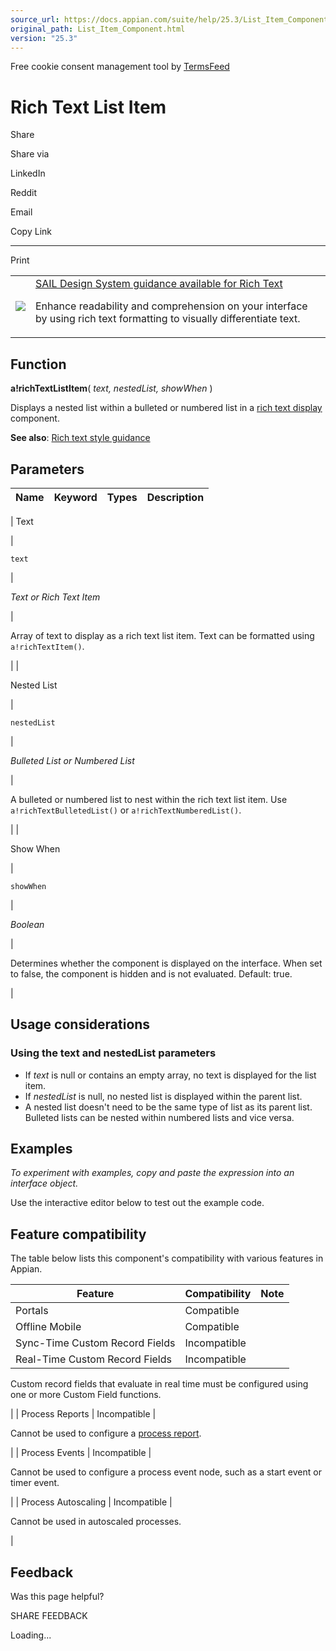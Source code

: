 ```yaml
---
source_url: https://docs.appian.com/suite/help/25.3/List_Item_Component.html
original_path: List_Item_Component.html
version: "25.3"
---
```


Free cookie consent management tool by [TermsFeed](https://www.termsfeed.com/)

# Rich Text List Item

Share

Share via

LinkedIn

Reddit

Email

Copy Link

* * *

Print

<table><tbody><tr><td><a href="/suite/help/25.3/sail/home.html"><img class="ds-release-icon" src="images/design-sys/sail.png"></a></td><td><a class="ds-release-notice-a ds-release-notice-a-big" href="/suite/help/25.3/sail/ux-rich-text.html">SAIL Design System guidance available for Rich Text</a><p class="ds-release-notice-p">Enhance readability and comprehension on your interface by using rich text formatting to visually differentiate text.</p></td></tr></tbody></table>

## Function

**a!richTextListItem**( _text, nestedList, showWhen_ )

Displays a nested list within a bulleted or numbered list in a [rich text display](Rich_Text_Component.html) component.

**See also**: [Rich text style guidance](sail/ux-rich-text.html)

## Parameters

| Name | Keyword | Types | Description |
| --- | --- | --- | --- |
|
Text

 |

`text`

 |

_Text or Rich Text Item_

 |

Array of text to display as a rich text list item. Text can be formatted using `a!richTextItem()`.

 |
|

Nested List

 |

`nestedList`

 |

_Bulleted List or Numbered List_

 |

A bulleted or numbered list to nest within the rich text list item. Use `a!richTextBulletedList()` or `a!richTextNumberedList()`.

 |
|

Show When

 |

`showWhen`

 |

_Boolean_

 |

Determines whether the component is displayed on the interface. When set to false, the component is hidden and is not evaluated. Default: true.

 |

## Usage considerations

### Using the text and nestedList parameters

-   If _text_ is null or contains an empty array, no text is displayed for the list item.
-   If _nestedList_ is null, no nested list is displayed within the parent list.
-   A nested list doesn't need to be the same type of list as its parent list. Bulleted lists can be nested within numbered lists and vice versa.

## Examples

_To experiment with examples, copy and paste the expression into an interface object._

Use the interactive editor below to test out the example code.

## Feature compatibility

The table below lists this component's compatibility with various features in Appian.

| Feature | Compatibility | Note |
| --- | --- | --- |
| Portals | Compatible |  |
| Offline Mobile | Compatible |  |
| Sync-Time Custom Record Fields | Incompatible |  |
| Real-Time Custom Record Fields | Incompatible |
Custom record fields that evaluate in real time must be configured using one or more Custom Field functions.

 |
| Process Reports | Incompatible |

Cannot be used to configure a [process report](Process_Reports.html).

 |
| Process Events | Incompatible |

Cannot be used to configure a process event node, such as a start event or timer event.

 |
| Process Autoscaling | Incompatible |

Cannot be used in autoscaled processes.

 |

## Feedback

Was this page helpful?

SHARE FEEDBACK

Loading...